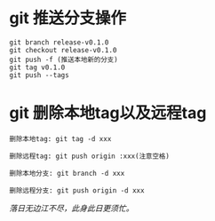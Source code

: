 # git 推送分支操作

```shell
git branch release-v0.1.0
git checkout release-v0.1.0
git push -f (推送本地新的分支)
git tag v0.1.0
git push --tags
```

# git 删除本地tag以及远程tag

```shell
删除本地tag: git tag -d xxx

删除远程tag: git push origin :xxx(注意空格)

删除本地分支: git branch -d xxx

删除远程分支: git push origin -d xxx
```

*落日无边江不尽，此身此日更须忙。*
